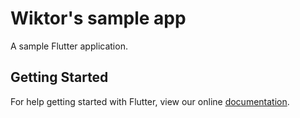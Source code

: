 # Wiktor's sample app

A sample Flutter application.

## Getting Started

For help getting started with Flutter, view our online
[documentation](https://flutter.io/).
